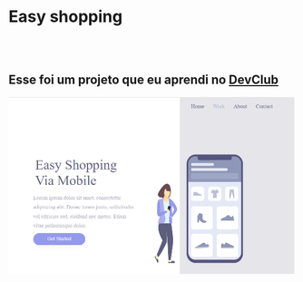 <h1>Easy shopping</h1>
<br>
<br>
<h2>Esse foi um projeto que eu aprendi no <a href="https://rodolfomori.com.br/devclub">DevClub</h2>
  <img src="https://github.com/FabioJP42/easy-shopping/blob/master/assets/descktop2.PNG?raw=true"/>
